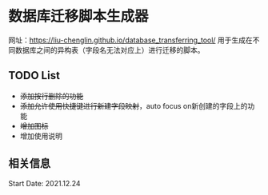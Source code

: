 # 数据库迁移脚本生成器
网址：https://liu-chenglin.github.io/database_transferring_tool/
用于生成在不同数据库之间的异构表（字段名无法对应上）进行迁移的脚本。

## TODO List
- ~~添加按行删除的功能~~
- ~~添加允许使用快捷键进行新建字段映射~~，auto focus on新创建的字段上的功能
- ~~增加图标~~
- 增加使用说明

## 相关信息
Start Date: 2021.12.24

